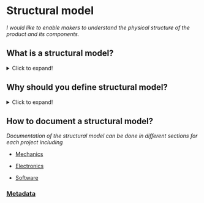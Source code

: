 # **Structural model**

*I would like to enable makers to understand the physical structure of the product and its components.* 

## **What is a structural model?**
<details>
  <summary>Click to expand!</summary>
  
* A structure is a description of the components (the combination of parts) of a product and their relationships.
* An opportunity to specify the geometric elements, dimensions, topology, and other physical properties of the product.
* The structures are the potential solutions (concepts) as the result of the conceptual design phase.
* The structural model comprises the set of mechanics theories that obey physical laws required to study and predict the behavior of structures.
</details>

## **Why should you define structural model?**
<details>
  <summary>Click to expand!</summary>
  
* A structural model helps to describe the geometric elements (design feature, dimensions, constraints, etc.), topology (assembly constraint between components, tolerances, components mating conditions, etc.), and characteristics of the product.
* A structural model helps to decide the physical form of the product and its components to ensure that the structure is fit for its intended purpose. 
* Structural model provides users with a physical model of the product, components, and characteristics of the material at the design phase that enable the stakeholder to understand the geometry, material reaction to external factors, etc.
* The structural model ensures that the structures are safe and fulfill the functions for which they were built.
</details>

## **How to document a structural model?**

*Documentation of the structural model can be done in different sections for each project including*

* [Mechanics](https://github.com/OPEN-NEXT/wp2.3_template/tree/main/Documentation/3.%20Design/Structural%20model/Mechanics)

* [Electronics](https://github.com/OPEN-NEXT/wp2.3_template/tree/main/Documentation/3.%20Design/Structural%20model/Electronics)

* [Software](https://github.com/OPEN-NEXT/wp2.3_template/tree/main/Documentation/3.%20Design/Structural%20model/Software)

### [Metadata](https://github.com/OPEN-NEXT/wp2.3_Guideline-for-documentation-of-OSH-design-reuse/tree/main/Metadata/3.%20Design/Structural%20model)

